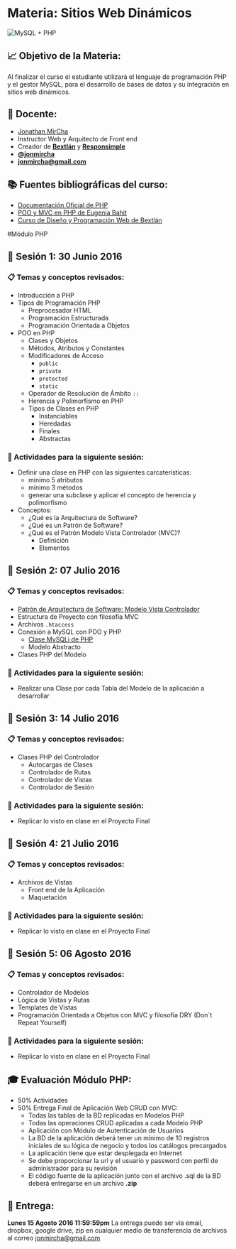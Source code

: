 # Materia: Sitios Web Dinámicos
![MySQL + PHP](http://bextlan.com/img/para-cursos/poo-php-mysql.jpg)

## :chart_with_upwards_trend: Objetivo de la Materia:
Al finalizar el curso el estudiante utilizará el lenguaje de programación PHP y el gestor MySQL, para el desarrollo de bases de datos y su integración en sitios web dinámicos.

## :bow: Docente:
* [Jonathan MirCha](http://jonmircha.com)
* Instructor Web y Arquitecto de Front end
* Creador de **[Bextlán](http://bextlan.com)** y **[Responsimple](http://jonmircha.github.io/responsimple/)**
* **[@jonmircha](https://twitter.com/jonmircha)**
* **[jonmircha@gmail.com](mailto:jonmircha@gmail.com)**

## :books: Fuentes bibliográficas del curso:
* [Documentación Oficial de PHP](http://php.net/manual/es/)
* [POO y MVC en PHP de Eugenia Bahit](http://www.etnassoft.com/biblioteca/poo-y-mvc-en-php/)
* [Curso de Diseño y Programación Web de Bextlán](http://bextlan.com/cursos/web/)


#Módulo PHP


## :school: Sesión 1: 30 Junio 2016

### :clipboard: Temas y conceptos revisados: 
* Introducción a PHP
* Tipos de Programación PHP
	* Preprocesador HTML
	* Programación Estructurada
	* Programación Orientada a Objetos
* POO en PHP
	* Clases y Objetos
	* Métodos, Atributos y Constantes
	* Modificadores de Acceso
		* `public`
		* `private`
		* `protected`
		* `static`
	* Operador de Resolución de Ámbito `::`
	* Herencia y Polimorfismo en PHP
	* Tipos de Clases en PHP
		* Instanciables
		* Heredadas
		* Finales
		* Abstractas

### :pencil: Actividades para la siguiente sesión: 
* Definir una clase en PHP con las siguientes carcaterísticas:
	* mínimo 5 atributos
	* mínimo 3 métodos
	* generar una subclase y aplicar el concepto de herencia y polimorfismo
* Conceptos:
	* ¿Qué es la Arquitectura de Software?
	* ¿Qué es un Patrón de Software?
	* ¿Qué es el Patrón Modelo Vista Controlador (MVC)?
		* Definición
		* Elementos


## :school: Sesión 2: 07 Julio 2016

### :clipboard: Temas y conceptos revisados: 
* [Patrón de Arquitectura de Software: Modelo Vista Controlador](http://jonmircha.github.io/slides-poo-php-mysql/#/71)
* Estructura de Proyecto con filosofía MVC
* Archivos `.htaccess`
* Conexión a MySQL con POO y PHP
	* [Clase MySQLi de PHP](http://php.net/manual/es/class.mysqli.php)
	* Modelo Abstracto
* Clases PHP del Modelo


### :pencil: Actividades para la siguiente sesión: 
* Realizar una Clase por cada Tabla del Modelo de la aplicación a desarrollar


## :school: Sesión 3: 14 Julio 2016

### :clipboard: Temas y conceptos revisados: 
* Clases PHP del Controlador
	* Autocargas de Clases
	* Controlador de Rutas
	* Controlador de Vistas
	* Controlador de Sesión

### :pencil: Actividades para la siguiente sesión: 
* Replicar lo visto en clase en el Proyecto Final


## :school: Sesión 4: 21 Julio 2016

### :clipboard: Temas y conceptos revisados: 
* Archivos de Vistas
	* Front end de la Aplicación
	* Maquetación

### :pencil: Actividades para la siguiente sesión: 
* Replicar lo visto en clase en el Proyecto Final

## :school: Sesión 5: 06 Agosto 2016

### :clipboard: Temas y conceptos revisados: 
* Controlador de Modelos
* Lógica de Vistas y Rutas
* Templates de Vistas
* Programación Orientada a Objetos con MVC y filosofía DRY (Don´t Repeat Yourself)

### :pencil: Actividades para la siguiente sesión: 
* Replicar lo visto en clase en el Proyecto Final


## :mortar_board: Evaluación Módulo PHP:
* 50% Actividades
* 50% Entrega Final de Aplicación Web CRUD con MVC:
	* Todas las tablas de la BD replicadas en Modelos PHP
	* Todas las operaciones CRUD aplicadas a cada Modelo PHP
	* Aplicación con Módulo de Autenticación de Usuarios
	* La BD de la aplicación deberá tener un mínimo de 10 registros iniciales de su lógica de negocio y todos los catálogos precargados
	* La aplicación tiene que estar desplegada en Internet
	* Se debe proporcionar la url y el usuario y password con perfil de administrador para su revisión
	* El código fuente de la aplicación junto con el archivo .sql de la BD deberá entregarse en un archivo **.zip**

## :date: Entrega:
**Lunes 15 Agosto 2016 11:59:59pm**
La entrega puede ser vía email, dropbox, google drive, zip en cualquier medio de transferencia de archivos al correo jonmircha@gmail.com